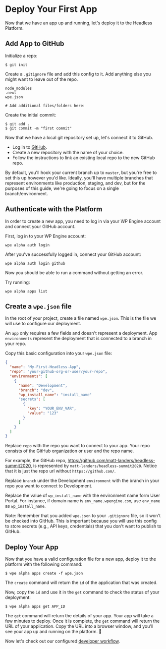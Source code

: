 # Deploy Your First App

Now that we have an app up and running, let's deploy it to the Headless Platform.

## Add App to GitHub

Initialize a repo:

```
$ git init
```

Create a `.gitignore` file and add this config to it. Add anything else you might want to leave out of the repo.

```
node_modules
.next
wpe.json

# Add additional files/folders here:
```

Create the initial commit:

```
$ git add .
$ git commit -m "first commit"
```

Now that we have a local git repository set up, let's connect it to GitHub.

- Log in to [GitHub](github.com).
- Create a new repository with the name of your choice.
- Follow the instructions to link an existing local repo to the new GitHub repo.

By default, you'll hook your current branch up to `master`, but you're free to set this up however you'd like. Ideally, you'll have multiple branches that represent environments like production, staging, and dev, but for the purposes of this guide, we're going to focus on a single branch/environment.

## Authenticate with the Platform

In order to create a new app, you need to log in via your WP Engine account and connect your GitHub account.

First, log in to your WP Engine account:

```
wpe alpha auth login
```

After you've successfully logged in, connect your GitHub account:

```
wpe alpha auth login github
```

Now you should be able to run a command without getting an error.

Try running:

```
wpe alpha apps list
```

## Create a `wpe.json` file

In the root of your project, create a file named `wpe.json`. This is the file we will use to configure our deployment.

An `app` only requires a few fields and doesn't represent a deployment. App `environments` represent the deployment that is connected to a branch in your repo.

Copy this basic configuration into your `wpe.json` file:

```json
{
  "name": "My-First-Headless-App",
  "repo": "your-github-org-or-user/your-repo",
  "environments": [
    {
      "name": "Development",
      "branch": "dev",
      "wp_install_name": "install_name"
      "secrets": [
        {
          "key": "YOUR_ENV_VAR",
          "value": "123"
        }
      ]
    }
  ]
}
```

Replace `repo` with the repo you want to connect to your app. Your repo consists of the GitHub organization or user and the repo name.

For example, the GitHub repo, https://github.com/matt-landers/headless-summit2020, is represented by `matt-landers/headless-summit2020`. Notice that it is just the repo url without `https://github.com/`.

Replace `branch` under the Development `environment` with the branch in your repo you want to connect to Development.

Replace the value of `wp_install_name` with the environment name form User Portal. For instance, if domain name is `env_name.wpengine.com`, use `env_name` as `wp_install_name`.

Note: Remember that you added `wpe.json` to your `.gitignore` file, so it won't be checked into GitHub. This is important because you will use this config to store secrets (e.g., API keys, credentials) that you don't want to publish to GitHub.

## Deploy Your App

Now that you have a valid configuration file for a new app, deploy it to the platform with the following command:

```
$ wpe alpha apps create -f wpe.json
```

The `create` command will return the `id` of the application that was created.

Now, copy the `id` and use it in the `get` command to check the status of your deployment:

```
$ wpe alpha apps get APP_ID
```

The `get` command will return the details of your app. Your app will take a few minutes to deploy. Once it is complete, the `get` command will return the URL of your application. Copy the URL into a browser window, and you'll see your app up and running on the platform. :tada:

Now let's check out our configured [developer workflow](./workflow.md).
